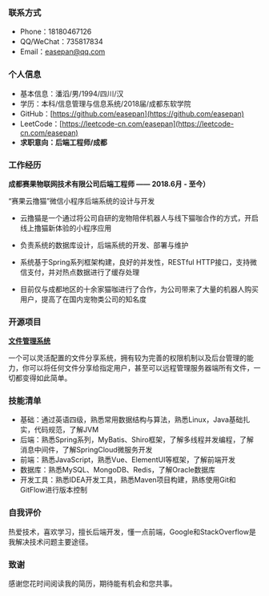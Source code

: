 ### 联系方式

- Phone：18180467126
- QQ/WeChat：735817834
- Email：easepan@qq.com

### 个人信息

- 基本信息：潘滔/男/1994/四川/汉
- 学历：本科/信息管理与信息系统/2018届/成都东软学院
- GitHub：[https://github.com/easepan](https://github.com/easepan)
- LeetCode：[https://leetcode-cn.com/easepan](https://leetcode-cn.com/easepan)
- **求职意向：后端工程师/成都**

### 工作经历

**成都赛果物联网技术有限公司后端工程师 —— 2018.6月 - 至今）**

“赛果云撸猫”微信小程序后端系统的设计与开发

- 云撸猫是一个通过将公司自研的宠物陪伴机器人与线下猫咖合作的方式，开启线上撸猫新体验的小程序应用

- 负责系统的数据库设计，后端系统的开发、部署与维护

- 系统基于Spring系列框架构建，良好的并发性，RESTful HTTP接口，支持微信支付，并对热点数据进行了缓存处理

- 目前仅与成都地区的十余家猫咖进行了合作，为公司带来了大量的机器人购买用户，提高了在国内宠物类公司的知名度

### 开源项目

[**文件管理系统**](https://github.com/code4everything/efo)

一个可以灵活配置的文件分享系统，拥有较为完善的权限机制以及后台管理的能力，你可以将任何文件分享给指定用户，甚至可以远程管理服务器端所有文件，一切都变得如此简单。

### 技能清单

- 基础：通过英语四级，熟悉常用数据结构与算法，熟悉Linux，Java基础扎实，代码规范，了解JVM
- 后端：熟悉Spring系列，MyBatis、Shiro框架，了解多线程并发编程，了解消息中间件，了解SpringCloud微服务开发
- 前端：熟悉JavaScript，熟悉Vue、ElementUI等框架，了解前端开发
- 数据库：熟悉MySQL、MongoDB、Redis，了解Oracle数据库
- 开发工具：熟悉IDEA开发工具，熟悉Maven项目构建，熟练使用Git和GitFlow进行版本控制

### 自我评价

热爱技术，喜欢学习，擅长后端开发，懂一点前端，Google和StackOverflow是我解决技术问题主要途径。

### 致谢

感谢您花时间阅读我的简历，期待能有机会和您共事。
